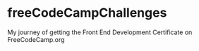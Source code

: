 # freeCodeCampChallenges
My journey of getting the Front End Development Certificate on FreeCodeCamp.org
